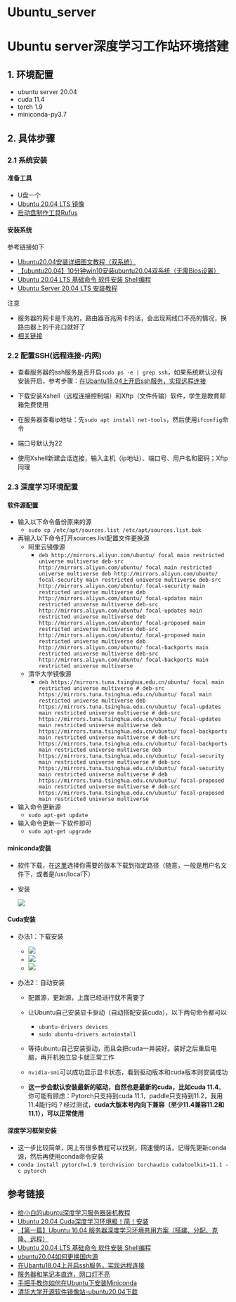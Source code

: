# Ubuntu_server


# Ubuntu server深度学习工作站环境搭建

## 1. 环境配置

- ubuntu server 20.04
- cuda 11.4
- torch 1.9
- miniconda-py3.7

## 2. 具体步骤

### 2.1 系统安装

#### 准备工具

- U盘一个
- [Ubuntu 20.04 LTS 镜像](https://mirrors.tuna.tsinghua.edu.cn/ubuntu-releases/20.04/)
- [启动盘制作工具Rufus](http://rufus.ie/zh/)

#### 安装系统

参考链接如下

- [Ubuntu20.04安装详细图文教程（双系统）](https://blog.csdn.net/hwh295/article/details/113409389)
- [【ubuntu20.04】10分钟win10安装ubuntu20.04双系统（无需Bios设置）](https://www.bilibili.com/video/BV11k4y1k7Li?spm_id_from=333.337.search-card.all.click)
- [Ubuntu 20.04 LTS 基础命令 软件安装 Shell编程](https://www.bilibili.com/video/BV1VK4y1J7pm?spm_id_from=333.337.search-card.all.click)
- [Ubuntu Server 20.04 LTS 安装教程](https://www.bilibili.com/video/BV1KK411s7ik?spm_id_from=333.337.search-card.all.click)

注意

- 服务器的网卡是千兆的，路由器百兆网卡的话，会出现网线口不亮的情况，换路由器上的千兆口就好了
- [相关链接](https://blog.csdn.net/weixin_48544396/article/details/108433205)

### 2.2 配置SSH(远程连接-内网)

- 查看服务器的ssh服务是否开启`sudo ps -e | grep ssh`，如果系统默认没有安装开启，参考步骤：[在Ubantu18.04上开启ssh服务，实现远程连接](https://blog.csdn.net/hwh295/article/details/113409389)

- 下载安装Xshell（远程连接控制端）和Xftp（文件传输）软件，学生是教育邮箱免费使用
- 在服务器查看ip地址：先`sudo apt install net-tools`，然后使用`ifconfig`命令
- 端口号默认为22
- 使用Xshell新建会话连接，输入主机（ip地址）、端口号、用户名和密码；Xftp同理

### 2.3 深度学习环境配置

#### 软件源配置

- 输入以下命令备份原来的源
  - `sudo cp /etc/apt/sources.list /etc/apt/sources.list.bak`
- 再输入以下命令打开sources.list配置文件更换源
  - 阿里云镜像源
    - `deb http://mirrors.aliyun.com/ubuntu/ focal main restricted universe multiverse deb-src http://mirrors.aliyun.com/ubuntu/ focal main restricted universe multiverse deb http://mirrors.aliyun.com/ubuntu/ focal-security main restricted universe multiverse deb-src http://mirrors.aliyun.com/ubuntu/ focal-security main restricted universe multiverse deb http://mirrors.aliyun.com/ubuntu/ focal-updates main restricted universe multiverse deb-src http://mirrors.aliyun.com/ubuntu/ focal-updates main restricted universe multiverse deb http://mirrors.aliyun.com/ubuntu/ focal-proposed main restricted universe multiverse deb-src http://mirrors.aliyun.com/ubuntu/ focal-proposed main restricted universe multiverse deb http://mirrors.aliyun.com/ubuntu/ focal-backports main restricted universe multiverse deb-src http://mirrors.aliyun.com/ubuntu/ focal-backports main restricted universe multiverse`
  - 清华大学镜像源
    - `deb https://mirrors.tuna.tsinghua.edu.cn/ubuntu/ focal main restricted universe multiverse # deb-src https://mirrors.tuna.tsinghua.edu.cn/ubuntu/ focal main restricted universe multiverse deb https://mirrors.tuna.tsinghua.edu.cn/ubuntu/ focal-updates main restricted universe multiverse # deb-src https://mirrors.tuna.tsinghua.edu.cn/ubuntu/ focal-updates main restricted universe multiverse deb https://mirrors.tuna.tsinghua.edu.cn/ubuntu/ focal-backports main restricted universe multiverse # deb-src https://mirrors.tuna.tsinghua.edu.cn/ubuntu/ focal-backports main restricted universe multiverse deb https://mirrors.tuna.tsinghua.edu.cn/ubuntu/ focal-security main restricted universe multiverse # deb-src https://mirrors.tuna.tsinghua.edu.cn/ubuntu/ focal-security main restricted universe multiverse # deb https://mirrors.tuna.tsinghua.edu.cn/ubuntu/ focal-proposed main restricted universe multiverse # deb-src https://mirrors.tuna.tsinghua.edu.cn/ubuntu/ focal-proposed main restricted universe multiverse`
- 输入命令更新源
  - `sudo apt-get update`
- 输入命令更新一下软件即可
  - `sudo apt-get upgrade`

#### miniconda安装

- 软件下载，在[这里](https://docs.conda.io/en/latest/miniconda.html)选择你需要的版本下载到指定路径（随意，一般是用户名文件下，或者是/usr/local下）

- 安装

  ![](/pic/5/1.png)

#### Cuda安装

- 办法1：下载安装

  - ![](/pic/5/2.png)
  - ![](/pic/5/3.png)
  - ![](/pic/5/4.png)

- 办法2：自动安装

  - 配置源，更新源，上面已经进行就不需要了
  - 让Ubuntu自己安装显卡驱动（自动搭配安装cuda），以下两句命令都可以
    - `ubuntu-drivers devices`
    - `sudo ubuntu-drivers autoinstall`
  - 等待ubuntu自己安装驱动，而且会把cuda一并装好。装好之后重启电脑，再开机独立显卡就正常工作

  - `nvidia-smi`可以成功显示显卡状态，看到驱动版本和cuda版本则安装成功
  - **这一步会默认安装最新的驱动，自然也是最新的cuda，比如cuda 11.4**。你可能有顾虑：Pytorch只支持到cuda 11.1，paddle只支持到11.2，我用11.4能行吗？经过测试，**cuda大版本号内向下兼容（至少11.4兼容11.2和11.1），可以正常使用**

#### 深度学习框架安装

- 这一步比较简单，网上有很多教程可以找到，网速慢的话，记得先更新conda源，然后再使用conda命令安装
- `conda install pytorch=1.9 torchvision torchaudio cudatoolkit=11.1 -c pytorch`

## 参考链接

- [给小白的ubuntu深度学习服务器装机教程](https://blog.csdn.net/hwh295/article/details/113409389)
- [Ubuntu 20.04 Cuda深度学习环境极！简！安装](https://zhuanlan.zhihu.com/p/397690803?utm_source=wechat_session&utm_medium=social&utm_oi=866248966176641024)
- [【第一篇】Ubuntu 16.04 服务器深度学习环境共用方案（搭建、分配、克隆、远程）](https://zhuanlan.zhihu.com/p/59559936?utm_source=wechat_session&utm_medium=social&utm_oi=866248966176641024)
- [Ubuntu 20.04 LTS 基础命令 软件安装 Shell编程](https://www.bilibili.com/video/BV1VK4y1J7pm?spm_id_from=333.337.search-card.all.click)
- [ubuntu20.04如何更换国内源](https://www.yisu.com/ask/4042.html)
- [在Ubantu18.04上开启ssh服务，实现远程连接](https://blog.csdn.net/weixin_42739326/article/details/82260588)
- [服务器和笔记本直连，网口灯不亮](https://blog.csdn.net/weixin_48544396/article/details/108433205)
- [手把手教你如何在Ubuntu下安装Miniconda](https://os.51cto.com/article/636125.html)
- [清华大学开源软件镜像站-ubuntu20.04下载](https://mirrors.tuna.tsinghua.edu.cn/ubuntu-releases/20.04/)


